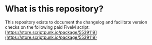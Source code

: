 # What is this repository?

This repository exists to document the changelog and facilitate version checks on the following paid FiveM script: [https://store.scriptpunk.io/package/5539119](https://store.scriptpunk.io/package/5539119)

